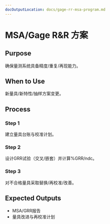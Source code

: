 ```yaml
---
docOutputLocation: docs/gage-rr-msa-program.md
---
```


# MSA/Gage R&R 方案

## Purpose

确保量测系统具备精度/重复/再现能力。

## When to Use

新量具/新特性/抽样方案变更。

## Process

### Step 1

建立量具台账与校准计划。

### Step 2

设计GRR试验（交叉/嵌套）并计算%GRR/ndc。

### Step 3

对不合格量具采取替换/再校准/改善。

## Expected Outputs

- MSA/GRR报告
- 量具改进与再校准计划
